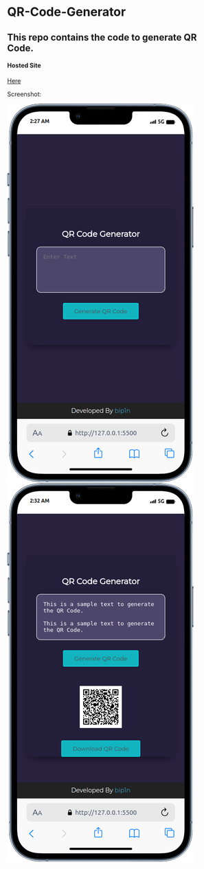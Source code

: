 # QR-Code-Generator
<h2>
    This repo contains the code to generate QR Code.
</h2>

<h4> Hosted Site</h4>
<a href="https://qrcodegeneratorbip1n.netlify.app/"> Here</a>
<p> Screenshot: </p>
<img src="./assets/mobile.png" alt="Image">
<img src="./assets/mobile2.png" alt="Image2">

